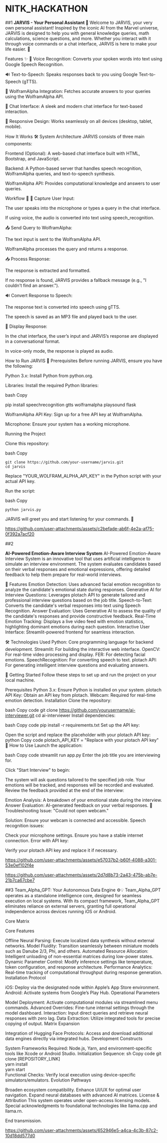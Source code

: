 # NITK_HACKATHON

##1
**JARVIS - Your Personal Assistant 🤖**
Welcome to JARVIS, your very own personal assistant! Inspired by the iconic AI from the Marvel universe, JARVIS is designed to help you with general knowledge queries, math calculations, science questions, and more. Whether you interact with it through voice commands or a chat interface, JARVIS is here to make your life easier. 🚀

Features ✨
🎤 Voice Recognition: Converts your spoken words into text using Google Speech Recognition.

🔊 Text-to-Speech: Speaks responses back to you using Google Text-to-Speech (gTTS).

🧠 WolframAlpha Integration: Fetches accurate answers to your queries using the WolframAlpha API.

💬 Chat Interface: A sleek and modern chat interface for text-based interaction.

🎨 Responsive Design: Works seamlessly on all devices (desktop, tablet, mobile).

How It Works 🛠️
System Architecture
JARVIS consists of three main components:

Frontend (Optional): A web-based chat interface built with HTML, Bootstrap, and JavaScript.

Backend: A Python-based server that handles speech recognition, WolframAlpha queries, and text-to-speech synthesis.

WolframAlpha API: Provides computational knowledge and answers to user queries.

Workflow 🔄
🎤 Capture User Input:

The user speaks into the microphone or types a query in the chat interface.

If using voice, the audio is converted into text using speech_recognition.

📤 Send Query to WolframAlpha:

The text input is sent to the WolframAlpha API.

WolframAlpha processes the query and returns a response.

📥 Process Response:

The response is extracted and formatted.

If no response is found, JARVIS provides a fallback message (e.g., "I couldn't find an answer.").

🔊 Convert Response to Speech:

The response text is converted into speech using gTTS.

The speech is saved as an MP3 file and played back to the user.

💬 Display Response:

In the chat interface, the user’s input and JARVIS’s response are displayed in a conversational format.

In voice-only mode, the response is played as audio.

How to Run JARVIS 🚀
Prerequisites
Before running JARVIS, ensure you have the following:

Python 3.x: Install Python from python.org.

Libraries: Install the required Python libraries:

bash
Copy

pip install speechrecognition gtts wolframalpha playsound flask


WolframAlpha API Key: Sign up for a free API key at WolframAlpha.

Microphone: Ensure your system has a working microphone.

Running the Project


Clone this repository:

bash
Copy
```
git clone https://github.com/your-username/jarvis.git
cd jarvis
```
Replace "YOUR_WOLFRAM_ALPHA_API_KEY" in the Python script with your actual API key.

Run the  script:

bash
Copy
```
python jarvis.py
```


JARVIS will greet you and start listening for your commands. 🎉


https://github.com/user-attachments/assets/c2befade-ab6f-4e2a-af75-0f392a7acf20



##2

**AI-Powered Emotion-Aware Interview System**
AI-Powered Emotion-Aware Interview System is an innovative tool that uses artificial intelligence to simulate an interview environment. The system evaluates candidates based on their verbal responses and emotional expressions, offering detailed feedback to help them prepare for real-world interviews.

🎯 Features
Emotion Detection: Uses advanced facial emotion recognition to analyze the candidate's emotional state during responses.
Generative AI for Interview Questions: Leverages plotach API to generate tailored and professional interview questions based on the job title.
Speech-to-Text: Converts the candidate's verbal responses into text using Speech Recognition.
Answer Evaluation: Uses Generative AI to assess the quality of the candidate's responses and provide constructive feedback.
Real-Time Emotion Tracking: Displays a live video feed with emotion statistics, highlighting dominant emotions during each question.
Interactive User Interface: Streamlit-powered frontend for seamless interaction.



🛠️ Technologies Used
Python: Core programming language for backend development.
Streamlit: For building the interactive web interface.
OpenCV: For real-time video processing and display.
FER: For detecting facial emotions.
SpeechRecognition: For converting speech to text.
plotach API: For generating intelligent interview questions and evaluating answers.


🚀 Getting Started
Follow these steps to set up and run the project on your local machine.

Prerequisites
Python 3.x: Ensure Python is installed on your system.
plotach API Key: Obtain an API key from plotach.
Webcam: Required for real-time emotion detection.
Installation
Clone the repository:

bash
Copy code
git clone https://github.com/yourusername/ai-interviewer.git
cd ai-interviewer
Install dependencies:

bash
Copy code
pip install -r requirements.txt
Set up the API key:

Open the script and replace the placeholder with your plotach API key:
python
Copy code
plotach_API_KEY = "Replace with your plotach API key"
📖 How to Use
Launch the application:

bash
Copy code
streamlit run app.py
Enter the job title you are interviewing for.

Click "Start Interview" to begin:

The system will ask questions tailored to the specified job role.
Your emotions will be tracked, and responses will be recorded and evaluated.
Review the feedback provided at the end of the interview:

Emotion Analysis: A breakdown of your emotional state during the interview.
Answer Evaluation: AI-generated feedback on your verbal responses.
🔧 Troubleshooting
Issue: "Could not open webcam."

Solution: Ensure your webcam is connected and accessible.
Speech recognition issues:

Check your microphone settings.
Ensure you have a stable internet connection.
Error with API key:

Verify your plotach API key and replace it if necessary.



https://github.com/user-attachments/assets/e57037b2-b60f-4088-a301-53e0ef102f4e




https://github.com/user-attachments/assets/2d7d8b73-2a43-475b-ab7e-21b7ca67cbe7



##3
Team_Alpha_GPT: Your Autonomous Data Engine ⚙️💡
Team_Alpha_GPT operates as a standalone intelligence core, designed for seamless execution on local systems. With its compact framework, Team_Alpha_GPT eliminates reliance on external servers, granting full operational independence across devices running iOS or Android.

Core Matrix

Core Features

Offline Neural Parsing: Execute localized data synthesis without external networks.
Model Fluidity: Transition seamlessly between miniature models such as Danube 2/3, Phi, and others.
Automated Resource Allocation: Intelligent unloading of non-essential matrices during low-power states.
Dynamic Parameter Control: Modify inference settings like temperature, token configuration, and response architecture.
Performance Analytics: Real-time tracking of computational throughput during response generation.
Installation Protocol

iOS: Deploy via the designated node within Apple’s App Store environment.
Android: Activate systems from Google’s Play Hub.
Operational Parameters

Model Deployment: Activate computational modules via streamlined menu commands.
Advanced Overrides: Fine-tune internal settings through the model dashboard.
Interaction: Input direct queries and retrieve neural responses with zero lag.
Data Extraction: Utilize integrated tools for precise copying of output.
Matrix Expansion

Integration of Hugging Face Protocols: Access and download additional data engines directly via integrated hubs.
Development Constructs

System Frameworks Required: Node.js, Yarn, and environment-specific tools like Xcode or Android Studio.
Initialization Sequence:
sh
Copy code
git clone [REPOSITORY_LINK]  
yarn install  
yarn start  
Functional Checks: Verify local execution using device-specific simulators/emulators.
Evolution Pathways

Broaden ecosystem compatibility.
Enhance UI/UX for optimal user navigation.
Expand neural databases with advanced AI matrices.
License & Attribution
This system operates under open-access licensing models. Special acknowledgments to foundational technologies like llama.cpp and llama.rn.

End transmission.



https://github.com/user-attachments/assets/652946e5-a4ca-4c3b-87c2-10d18dd577d0



